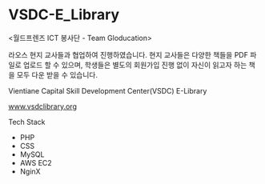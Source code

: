 # VSDC-E_Library

<월드프렌즈 ICT 봉사단 - Team Gloducation>

라오스 현지 교사들과 협업하여 진행하였습니다.
현지 교사들은 다양한 책들을 PDF 파일로 업로드 할 수 있으며,
학생들은 별도의 회원가입 진행 없이 자신이 읽고자 하는 책을 모두 다운 받을 수 있습니다.

Vientiane Capital Skill Development Center(VSDC) E-Library

www.vsdclibrary.org

Tech Stack
- PHP
- CSS
- MySQL
- AWS EC2
- NginX
